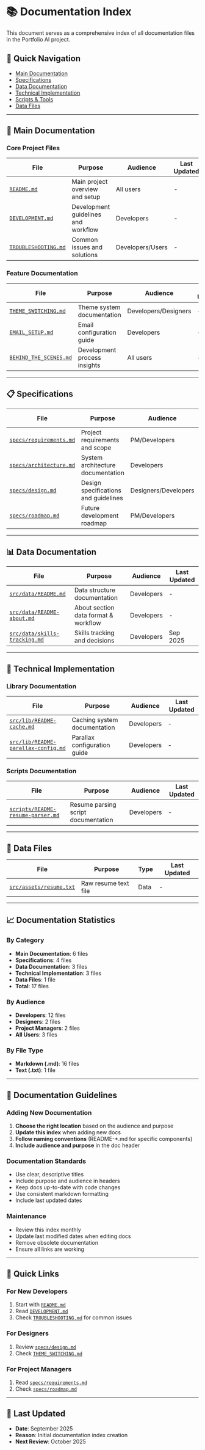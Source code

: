 # 📚 Documentation Index

This document serves as a comprehensive index of all documentation files in the Portfolio AI project.

## 🎯 Quick Navigation

- [Main Documentation](#main-documentation)
- [Specifications](#specifications)
- [Data Documentation](#data-documentation)
- [Technical Implementation](#technical-implementation)
- [Scripts & Tools](#scripts--tools)
- [Data Files](#data-files)

---

## 📖 Main Documentation

### Core Project Files

| File                                         | Purpose                             | Audience         | Last Updated |
| -------------------------------------------- | ----------------------------------- | ---------------- | ------------ |
| [`README.md`](./README.md)                   | Main project overview and setup     | All users        | -            |
| [`DEVELOPMENT.md`](./DEVELOPMENT.md)         | Development guidelines and workflow | Developers       | -            |
| [`TROUBLESHOOTING.md`](./TROUBLESHOOTING.md) | Common issues and solutions         | Developers/Users | -            |

### Feature Documentation

| File                                             | Purpose                      | Audience             | Last Updated |
| ------------------------------------------------ | ---------------------------- | -------------------- | ------------ |
| [`THEME_SWITCHING.md`](./THEME_SWITCHING.md)     | Theme system documentation   | Developers/Designers | -            |
| [`EMAIL_SETUP.md`](./EMAIL_SETUP.md)             | Email configuration guide    | Developers           | -            |
| [`BEHIND_THE_SCENES.md`](./BEHIND_THE_SCENES.md) | Development process insights | All users            | -            |

---

## 📋 Specifications

| File                                               | Purpose                              | Audience             | Last Updated |
| -------------------------------------------------- | ------------------------------------ | -------------------- | ------------ |
| [`specs/requirements.md`](./specs/requirements.md) | Project requirements and scope       | PM/Developers        | -            |
| [`specs/architecture.md`](./specs/architecture.md) | System architecture documentation    | Developers           | -            |
| [`specs/design.md`](./specs/design.md)             | Design specifications and guidelines | Designers/Developers | -            |
| [`specs/roadmap.md`](./specs/roadmap.md)           | Future development roadmap           | PM/Developers        | -            |

---

## 📊 Data Documentation

| File                                                           | Purpose                              | Audience   | Last Updated |
| -------------------------------------------------------------- | ------------------------------------ | ---------- | ------------ |
| [`src/data/README.md`](./src/data/README.md)                   | Data structure documentation         | Developers | -            |
| [`src/data/README-about.md`](./src/data/README-about.md)       | About section data format & workflow | Developers | -            |
| [`src/data/skills-tracking.md`](./src/data/skills-tracking.md) | Skills tracking and decisions        | Developers | Sep 2025     |

---

## 🔧 Technical Implementation

### Library Documentation

| File                                                                       | Purpose                      | Audience   | Last Updated |
| -------------------------------------------------------------------------- | ---------------------------- | ---------- | ------------ |
| [`src/lib/README-cache.md`](./src/lib/README-cache.md)                     | Caching system documentation | Developers | -            |
| [`src/lib/README-parallax-config.md`](./src/lib/README-parallax-config.md) | Parallax configuration guide | Developers | -            |

### Scripts Documentation

| File                                                                   | Purpose                             | Audience   | Last Updated |
| ---------------------------------------------------------------------- | ----------------------------------- | ---------- | ------------ |
| [`scripts/README-resume-parser.md`](./scripts/README-resume-parser.md) | Resume parsing script documentation | Developers | -            |

---

## 📁 Data Files

| File                                               | Purpose              | Type | Last Updated |
| -------------------------------------------------- | -------------------- | ---- | ------------ |
| [`src/assets/resume.txt`](./src/assets/resume.txt) | Raw resume text file | Data | -            |

---

## 📈 Documentation Statistics

### By Category

- **Main Documentation**: 6 files
- **Specifications**: 4 files
- **Data Documentation**: 3 files
- **Technical Implementation**: 3 files
- **Data Files**: 1 file
- **Total**: 17 files

### By Audience

- **Developers**: 12 files
- **Designers**: 2 files
- **Project Managers**: 2 files
- **All Users**: 3 files

### By File Type

- **Markdown (.md)**: 16 files
- **Text (.txt)**: 1 file

---

## 🚀 Documentation Guidelines

### Adding New Documentation

1. **Choose the right location** based on the audience and purpose
2. **Update this index** when adding new docs
3. **Follow naming conventions** (README-\*.md for specific components)
4. **Include audience and purpose** in the doc header

### Documentation Standards

- Use clear, descriptive titles
- Include purpose and audience in headers
- Keep docs up-to-date with code changes
- Use consistent markdown formatting
- Include last updated dates

### Maintenance

- Review this index monthly
- Update last modified dates when editing docs
- Remove obsolete documentation
- Ensure all links are working

---

## 🔗 Quick Links

### For New Developers

1. Start with [`README.md`](./README.md)
2. Read [`DEVELOPMENT.md`](./DEVELOPMENT.md)
3. Check [`TROUBLESHOOTING.md`](./TROUBLESHOOTING.md) for common issues

### For Designers

1. Review [`specs/design.md`](./specs/design.md)
2. Check [`THEME_SWITCHING.md`](./THEME_SWITCHING.md)

### For Project Managers

1. Read [`specs/requirements.md`](./specs/requirements.md)
2. Check [`specs/roadmap.md`](./specs/roadmap.md)

---

## 📝 Last Updated

- **Date**: September 2025
- **Reason**: Initial documentation index creation
- **Next Review**: October 2025
